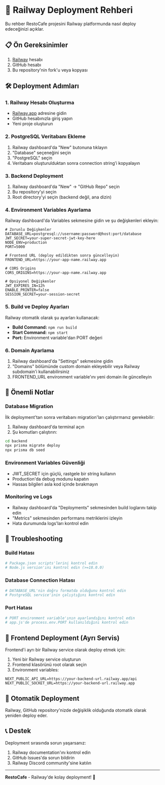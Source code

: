 # 🚀 Railway Deployment Rehberi

Bu rehber RestoCafe projesini Railway platformunda nasıl deploy edeceğinizi açıklar.

## 📋 Ön Gereksinimler

1. [Railway](https://railway.app) hesabı
2. GitHub hesabı
3. Bu repository'nin fork'u veya kopyası

## 🛠️ Deployment Adımları

### 1. Railway Hesabı Oluşturma
- [Railway.app](https://railway.app) adresine gidin
- GitHub hesabınızla giriş yapın
- Yeni proje oluşturun

### 2. PostgreSQL Veritabanı Ekleme
1. Railway dashboard'da "New" butonuna tıklayın
2. "Database" seçeneğini seçin
3. "PostgreSQL" seçin
4. Veritabanı oluşturulduktan sonra connection string'i kopyalayın

### 3. Backend Deployment
1. Railway dashboard'da "New" → "GitHub Repo" seçin
2. Bu repository'yi seçin
3. Root directory'yi seçin (backend değil, ana dizin)

### 4. Environment Variables Ayarlama
Railway dashboard'da Variables sekmesine gidin ve şu değişkenleri ekleyin:

```env
# Zorunlu Değişkenler
DATABASE_URL=postgresql://username:password@host:port/database
JWT_SECRET=your-super-secret-jwt-key-here
NODE_ENV=production
PORT=5000

# Frontend URL (deploy edildikten sonra güncelleyin)
FRONTEND_URL=https://your-app-name.railway.app

# CORS Origins
CORS_ORIGINS=https://your-app-name.railway.app

# Opsiyonel Değişkenler
JWT_EXPIRES_IN=12h
ENABLE_PRINTER=false
SESSION_SECRET=your-session-secret
```

### 5. Build ve Deploy Ayarları
Railway otomatik olarak şu ayarları kullanacak:
- **Build Command:** `npm run build`
- **Start Command:** `npm start`
- **Port:** Environment variable'dan PORT değeri

### 6. Domain Ayarlama
1. Railway dashboard'da "Settings" sekmesine gidin
2. "Domains" bölümünde custom domain ekleyebilir veya Railway subdomain'i kullanabilirsiniz
3. FRONTEND_URL environment variable'ını yeni domain ile güncelleyin

## 🔧 Önemli Notlar

### Database Migration
İlk deployment'tan sonra veritabanı migration'ları çalıştırmanız gerekebilir:

1. Railway dashboard'da terminal açın
2. Şu komutları çalıştırın:
```bash
cd backend
npx prisma migrate deploy
npx prisma db seed
```

### Environment Variables Güvenliği
- JWT_SECRET için güçlü, rastgele bir string kullanın
- Production'da debug modunu kapatın
- Hassas bilgileri asla kod içinde bırakmayın

### Monitoring ve Logs
- Railway dashboard'da "Deployments" sekmesinden build loglarını takip edin
- "Metrics" sekmesinden performans metriklerini izleyin
- Hata durumunda logs'ları kontrol edin

## 🚨 Troubleshooting

### Build Hatası
```bash
# Package.json scripts'lerini kontrol edin
# Node.js version'ını kontrol edin (>=18.0.0)
```

### Database Connection Hatası
```bash
# DATABASE_URL'nin doğru formatda olduğunu kontrol edin
# PostgreSQL service'inin çalıştığını kontrol edin
```

### Port Hatası
```bash
# PORT environment variable'ının ayarlandığını kontrol edin
# app.js'de process.env.PORT kullanıldığını kontrol edin
```

## 📱 Frontend Deployment (Ayrı Servis)

Frontend'i ayrı bir Railway service olarak deploy etmek için:

1. Yeni bir Railway service oluşturun
2. Frontend klasörünü root olarak seçin
3. Environment variables:
```env
NEXT_PUBLIC_API_URL=https://your-backend-url.railway.app/api
NEXT_PUBLIC_SOCKET_URL=https://your-backend-url.railway.app
```

## 🔄 Otomatik Deployment

Railway, GitHub repository'nizde değişiklik olduğunda otomatik olarak yeniden deploy eder.

## 📞 Destek

Deployment sırasında sorun yaşarsanız:
1. Railway documentation'ını kontrol edin
2. GitHub Issues'da sorun bildirin
3. Railway Discord community'sine katılın

---

**RestoCafe** - Railway'de kolay deployment! 🚂 